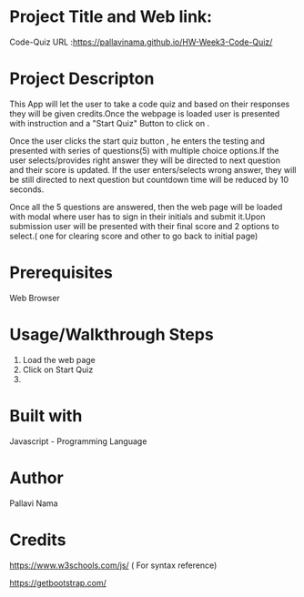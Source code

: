 # Project Title and Web link:
Code-Quiz
URL :https://pallavinama.github.io/HW-Week3-Code-Quiz/

# Project Descripton
This App will let the user to take a code quiz and based on their responses they will be given credits.Once the webpage is loaded user is presented with instruction and a "Start Quiz" Button to click on .

Once the user clicks the start quiz button , he enters the testing and presented with series of questions(5) with multiple choice options.If the user selects/provides right answer they will be directed to next question and their score is updated. If the user enters/selects wrong answer, they will be still directed to next question but countdown time will be reduced by 10 seconds.

Once all the 5 questions are answered, then the web page will be loaded with modal where user has to sign in their initials and submit it.Upon submission user will be presented with their final score and 2 options to select.( one for clearing score and other to go back to initial page)

# Prerequisites
Web Browser

# Usage/Walkthrough Steps
1) Load the web page
2) Click on Start Quiz
3) 
# Built with
Javascript - Programming Language

# Author    
Pallavi Nama

# Credits
https://www.w3schools.com/js/ ( For syntax reference)

https://getbootstrap.com/
